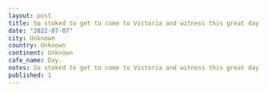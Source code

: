 ```yaml
---
layout: post
title: So stoked to get to come to Victoria and witness this great day.
date: "2022-07-07"
city: Unknown
country: Unknown
continent: Unknown
cafe_name: Day.
notes: So stoked to get to come to Victoria and witness this great day.
published: 1
---
```

